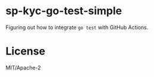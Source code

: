 sp-kyc-go-test-simple
===

Figuring out how to integrate `go test` with GitHub Actions.

# License

MIT/Apache-2

